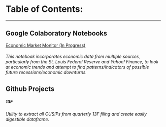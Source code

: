# Table of Contents:
-----------------

## Google Colaboratory Notebooks
[Economic Market Monitor (In Progress)](https://colab.research.google.com/drive/1PUR9nESFKTJ6fuzZSdnxPh7a8i5LmSPM)
###### This notebook incorporates economic data from multiple sources, particularly from the St. Louis Federal Reserve and Yahoo! Finance, to look at economic trends and attempt to find patterns/indicators of possible future recessions/economic downturns.

## Github Projects
##### 13F
###### Utility to extract all CUSIPs from quarterly 13F filing and create easily digestible dataframe.



